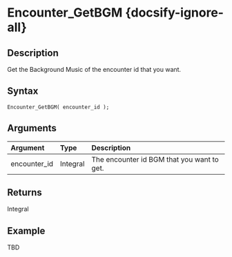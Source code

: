 # Encounter_GetBGM {docsify-ignore-all}

## Description
Get the Background Music of the encounter id that you want.

## Syntax
```gml
Encounter_GetBGM( encounter_id );
```

## Arguments
| Argument | Type | Description |
| :-- | :-- | :-- |
| encounter_id | Integral | The encounter id BGM that you want to get. |

## Returns
Integral

## Example
TBD